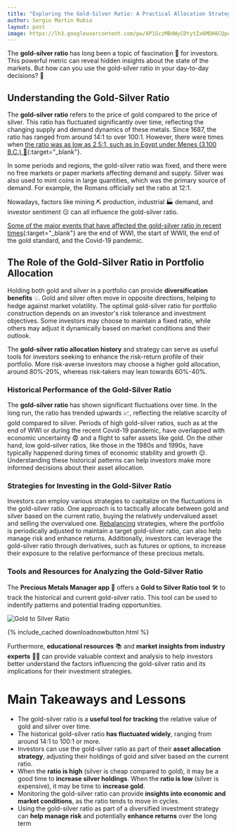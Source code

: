 ```yaml
---
title: "Exploring the Gold-Silver Ratio: A Practical Allocation Strategy" 
author: Sergio Martin Rubio
layout: post
image: https://lh3.googleusercontent.com/pw/AP1GczMBdWyCDtytZx6MDH8CQpAa3iAyDPaDzycQGtZN4nK_4dyd3WEzMOK3Jrlx5Cpbu3K9YlGZHp3BBDpVX9coaOyG4NRgwOP_k5RvaEws0xXDd6RO440iUnNLidpc-NKNxZXOByFq8VzlKJDGMeCCnVg_=w1920-h1080-s-no?authuser=1
---
```


The **gold-silver ratio** has long been a topic of fascination 🤩 for investors. This powerful metric can reveal hidden insights about the state of the markets. But how can you use the gold-silver ratio in your day-to-day decisions? 🤔

## Understanding the Gold-Silver Ratio

The **gold-silver ratio** refers to the price of gold compared to the price of silver. This ratio has fluctuated significantly over time, reflecting the changing supply and demand dynamics of these metals. Since 1687, the ratio has ranged from around 14:1 to over 100:1. However, there were times when [the ratio was as low as 2.5:1, such as in Egypt under Menes (3,100 B.C.) 🤯](https://www.youshouldbuygold.com/history-of-gold-silver-ratio/){:target="_blank"}.

In some periods and regions, the gold-silver ratio was fixed, and there were no free markets or paper markets affecting demand and supply. Silver was also used to mint coins in large quantities, which was the primary source of demand. For example, the Romans officially set the ratio at 12:1.

Nowadays, factors like mining ⛏️ production, industrial 🏭 demand, and investor sentiment 😑 can all influence the gold-silver ratio.

[Some of the major events that have affected the gold-silver ratio in recent times](https://www.mining.com/web/charting-the-gold-to-silver-ratio-over-200-years/){:target="_blank"} are the end of WWI, the start of WWII, the end of the gold standard, and the Covid-19 pandemic.

## The Role of the Gold-Silver Ratio in Portfolio Allocation

Holding both gold and silver in a portfolio can provide **diversification benefits** 💡. Gold and silver often move in opposite directions, helping to hedge against market volatility. The optimal gold-silver ratio for portfolio construction depends on an investor's risk tolerance and investment objectives. Some investors may choose to maintain a fixed ratio, while others may adjust it dynamically based on market conditions and their outlook.

The **gold-silver ratio allocation history** and strategy can serve as useful tools for investors seeking to enhance the risk-return profile of their portfolio. More risk-averse investors may choose a higher gold allocation, around 80%-20%, whereas risk-takers may lean towards 60%-40%.

### Historical Performance of the Gold-Silver Ratio

The **gold-silver ratio** has shown significant fluctuations over time. In the long run, the ratio has trended upwards 📈, reflecting the relative scarcity of gold compared to silver. Periods of high gold-silver ratios, such as at the end of WWI or during the recent Covid-19 pandemic, have overlapped with economic uncertainty 😨 and a flight to safer assets like gold. On the other hand, low gold-silver ratios, like those in the 1980s and 1990s, have typically happened during times of economic stability and growth 😌. Understanding these historical patterns can help investors make more informed decisions about their asset allocation.

### Strategies for Investing in the Gold-Silver Ratio

Investors can employ various strategies to capitalize on the fluctuations in the gold-silver ratio. One approach is to tactically allocate between gold and silver based on the current ratio, buying the relatively undervalued asset and selling the overvalued one. [Rebalancing](https://preciousmetalsmanager.com/blog/precious-metals-portfolio-allocation/) strategies, where the portfolio is periodically adjusted to maintain a target gold-silver ratio, can also help manage risk and enhance returns. Additionally, investors can leverage the gold-silver ratio through derivatives, such as futures or options, to increase their exposure to the relative performance of these precious metals.

### Tools and Resources for Analyzing the Gold-Silver Ratio

The **Precious Metals Manager app** 📱 offers a **Gold to Silver Ratio tool** 🛠️ to track the historical and current gold-silver ratio. This tool can be used to indentify patterns and potential trading opportunities.

<img class="img-fluid image-container" src="https://lh3.googleusercontent.com/pw/AP1GczOWYtFO74bu9_v5OeD1NiXY4Lcg60758LnZeXnqk9qKFAJPyHqTUDvCUURv01yPEEmE-aVkI0nGjDBfuJVcanuJfdLNXufQs_obvAUD28Sz3OIZOhNAOEkjlm2mhhgmE1miDmx9ARjjlZDDaonJhQjh=w1920-h1080-s-no?authuser=1" alt="Gold to Silver Ratio" />

{% include_cached downloadnowbutton.html %}

Furthermore, **educational resources** 📚 and **market insights from industry experts** 👩‍🔬 can provide valuable context and analysis to help investors better understand the factors influencing the gold-silver ratio and its implications for their investment strategies.

# Main Takeaways and Lessons

* The gold-silver ratio is a **useful tool for tracking** the relative value of gold and silver over time.
* The historical gold-silver ratio **has fluctuated widely**, ranging from around 14:1 to 100:1 or more.
* Investors can use the gold-silver ratio as part of their **asset allocation strategy**, adjusting their holdings of gold and silver based on the current ratio.
* When the **ratio is high** (silver is cheap compared to gold), it may be a good time to **increase silver holdings**. When the **ratio is low** (silver is expensive), it may be time to **increase gold**.
* Monitoring the gold-silver ratio can provide **insights into economic and market conditions**, as the ratio tends to move in cycles.
* Using the gold-silver ratio as part of a diversified investment strategy can **help manage risk** and potentially **enhance returns** over the long term
